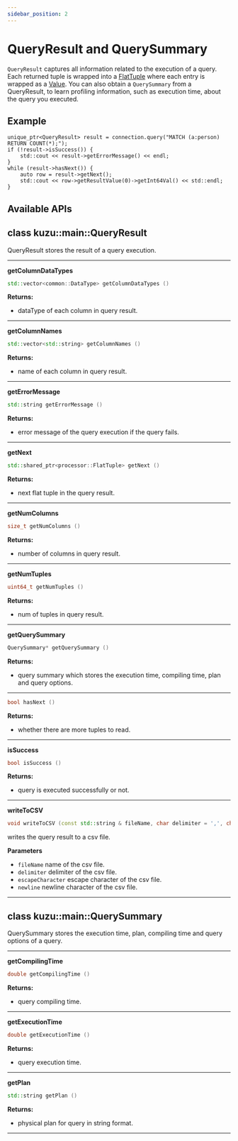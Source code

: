 ```yaml
---
sidebar_position: 2
---
```


# QueryResult and QuerySummary
`QueryResult` captures all information related to the execution of a query. Each returned tuple is wrapped into a [FlatTuple](flat-tuple.md) where each entry is wrapped as a [Value](value.md).
You can also obtain a `QuerySummary` from a QueryResult, to learn profiling information, such as execution time, about the query you executed.

## Example
```
unique_ptr<QueryResult> result = connection.query("MATCH (a:person) RETURN COUNT(*);");
if (!result->isSuccess()) {
    std::cout << result->getErrorMessage() << endl;
}
while (result->hasNext()) {
    auto row = result->getNext();
    std::cout << row->getResultValue(0)->getInt64Val() << std::endl;
}
```

## Available APIs

## class kuzu::main::QueryResult

QueryResult stores the result of a query execution.  

---
**getColumnDataTypes**

```c++
std::vector<common::DataType> getColumnDataTypes ()
```

**Returns:**
- dataType of each column in query result. 

---
**getColumnNames**

```c++
std::vector<std::string> getColumnNames ()
```

**Returns:**
- name of each column in query result. 

---
**getErrorMessage**

```c++
std::string getErrorMessage ()
```

**Returns:**
- error message of the query execution if the query fails. 

---
**getNext**

```c++
std::shared_ptr<processor::FlatTuple> getNext ()
```

**Returns:**
- next flat tuple in the query result. 

---
**getNumColumns**

```c++
size_t getNumColumns ()
```

**Returns:**
- number of columns in query result. 

---
**getNumTuples**

```c++
uint64_t getNumTuples ()
```

**Returns:**
- num of tuples in query result. 

---
**getQuerySummary**

```c++
QuerySummary* getQuerySummary ()
```

**Returns:**
- query summary which stores the execution time, compiling time, plan and query options. 

---

```c++
bool hasNext ()
```

**Returns:**
- whether there are more tuples to read. 

---
**isSuccess**

```c++
bool isSuccess ()
```

**Returns:**
- query is executed successfully or not. 

---
**writeToCSV**

```c++
void writeToCSV (const std::string & fileName, char delimiter = ',', char escapeCharacter = ''', char newline = 'n')
```
writes the query result to a csv file. 

**Parameters**
- `fileName` name of the csv file. 
- `delimiter` delimiter of the csv file. 
- `escapeCharacter` escape character of the csv file. 
- `newline` newline character of the csv file. 

---

## class kuzu::main::QuerySummary

QuerySummary stores the execution time, plan, compiling time and query options of a query.  

---
**getCompilingTime**

```c++
double getCompilingTime ()
```

**Returns:**
- query compiling time. 

---
**getExecutionTime**

```c++
double getExecutionTime ()
```

**Returns:**
- query execution time. 

---
**getPlan**

```c++
std::string getPlan ()
```

**Returns:**
- physical plan for query in string format. 

---

